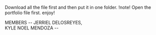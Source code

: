 Download all the file first and then put it in one folder.
 !note! Open the portfolio file first. enjoy!


 MEMBERS --
 JERRIEL DELOSREYES,  
 KYLE NOEL MENDOZA --
